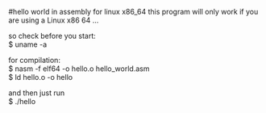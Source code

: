 #hello world in assembly for linux x86_64
this program will only work if you are using a Linux x86 64 ...

so check before you start: <br/>
$ uname -a

for compilation:<br/>
$ nasm -f elf64 -o hello.o hello_world.asm<br/>
$ ld hello.o -o hello

and then just run<br/>
$ ./hello
